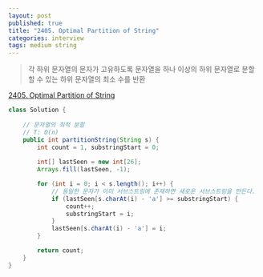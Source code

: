 ```yaml
---
layout: post
published: true
title: "2405. Optimal Partition of String"
categories: interview
tags: medium string
---
```


> 각 하위 문자열의 문자가 고유하도록 문자열을 하나 이상의 하위 문자열로 분할할 수 있는 하위 문자열의 최소 수를 반환

[2405. Optimal Partition of String](https://leetcode.com/problems/optimal-partition-of-string/)

```java
class Solution {
    
    // 문자열의 최적 분할
    // T: O(n)
    public int partitionString(String s) {
        int count = 1, substringStart = 0;
        
        int[] lastSeen = new int[26];
        Arrays.fill(lastSeen, -1);

        for (int i = 0; i < s.length(); i++) {
            // 동일한 문자가 이미 서브스트링에 존재하면 새로운 서브스트링을 만든다. 
            if (lastSeen[s.charAt(i) - 'a'] >= substringStart) {
                count++;
                substringStart = i;
            }
            lastSeen[s.charAt(i) - 'a'] = i;
        }

        return count;
    }
}
```